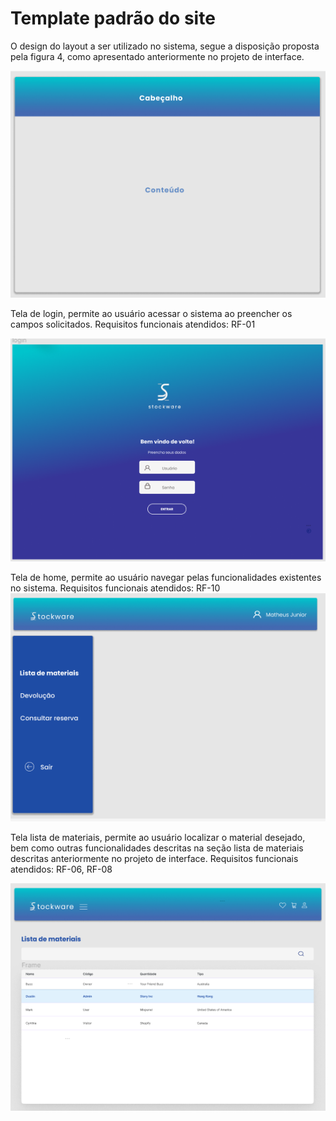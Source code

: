 # Template padrão do site 

 O design do layout a ser utilizado no sistema, segue  a disposição proposta pela figura 4, como apresentado anteriormente no projeto de interface.

<img src="../img/templatesw.png"/>

Tela de login, permite ao usuário acessar o sistema ao preencher os campos solicitados. Requisitos funcionais atendidos: RF-01

<img src="../img/telaloginsw.png"/>

Tela de home, permite ao usuário navegar pelas funcionalidades existentes no sistema.  Requisitos funcionais atendidos: RF-10
<img src="../img/telahome.png"/>

Tela lista de materiais, permite ao usuário localizar o material desejado, bem como outras funcionalidades descritas na seção lista de materiais descritas anteriormente no projeto de interface. Requisitos funcionais atendidos: RF-06, RF-08

<img src="../img/telalista.png"/>

